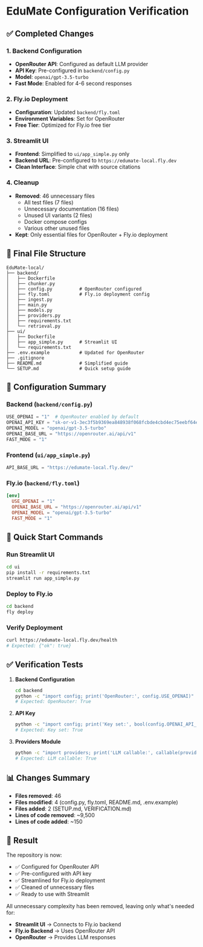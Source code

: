 # EduMate Configuration Verification

## ✅ Completed Changes

### 1. Backend Configuration
- **OpenRouter API**: Configured as default LLM provider
- **API Key**: Pre-configured in `backend/config.py`
- **Model**: `openai/gpt-3.5-turbo`
- **Fast Mode**: Enabled for 4-6 second responses

### 2. Fly.io Deployment
- **Configuration**: Updated `backend/fly.toml`
- **Environment Variables**: Set for OpenRouter
- **Free Tier**: Optimized for Fly.io free tier

### 3. Streamlit UI
- **Frontend**: Simplified to `ui/app_simple.py` only
- **Backend URL**: Pre-configured to `https://edumate-local.fly.dev`
- **Clean Interface**: Simple chat with source citations

### 4. Cleanup
- **Removed**: 46 unnecessary files
  - All test files (7 files)
  - Unnecessary documentation (16 files)
  - Unused UI variants (2 files)
  - Docker compose configs
  - Various other unused files
- **Kept**: Only essential files for OpenRouter + Fly.io deployment

## 📁 Final File Structure

```
EduMate-local/
├── backend/
│   ├── Dockerfile
│   ├── chunker.py
│   ├── config.py          # OpenRouter configured
│   ├── fly.toml           # Fly.io deployment config
│   ├── ingest.py
│   ├── main.py
│   ├── models.py
│   ├── providers.py
│   ├── requirements.txt
│   └── retrieval.py
├── ui/
│   ├── Dockerfile
│   ├── app_simple.py      # Streamlit UI
│   └── requirements.txt
├── .env.example           # Updated for OpenRouter
├── .gitignore
├── README.md              # Simplified guide
└── SETUP.md               # Quick setup guide
```

## 🔑 Configuration Summary

### Backend (`backend/config.py`)
```python
USE_OPENAI = "1"  # OpenRouter enabled by default
OPENAI_API_KEY = "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"
OPENAI_MODEL = "openai/gpt-3.5-turbo"
OPENAI_BASE_URL = "https://openrouter.ai/api/v1"
FAST_MODE = "1"
```

### Frontend (`ui/app_simple.py`)
```python
API_BASE_URL = "https://edumate-local.fly.dev/"
```

### Fly.io (`backend/fly.toml`)
```toml
[env]
  USE_OPENAI = "1"
  OPENAI_BASE_URL = "https://openrouter.ai/api/v1"
  OPENAI_MODEL = "openai/gpt-3.5-turbo"
  FAST_MODE = "1"
```

## 🚀 Quick Start Commands

### Run Streamlit UI
```bash
cd ui
pip install -r requirements.txt
streamlit run app_simple.py
```

### Deploy to Fly.io
```bash
cd backend
fly deploy
```

### Verify Deployment
```bash
curl https://edumate-local.fly.dev/health
# Expected: {"ok": true}
```

## ✅ Verification Tests

1. **Backend Configuration**
   ```bash
   cd backend
   python -c "import config; print('OpenRouter:', config.USE_OPENAI)"
   # Expected: OpenRouter: True
   ```

2. **API Key**
   ```bash
   python -c "import config; print('Key set:', bool(config.OPENAI_API_KEY))"
   # Expected: Key set: True
   ```

3. **Providers Module**
   ```bash
   python -c "import providers; print('LLM callable:', callable(providers.llm_complete))"
   # Expected: LLM callable: True
   ```

## 📊 Changes Summary

- **Files removed**: 46
- **Files modified**: 4 (config.py, fly.toml, README.md, .env.example)
- **Files added**: 2 (SETUP.md, VERIFICATION.md)
- **Lines of code removed**: ~9,500
- **Lines of code added**: ~150

## 🎯 Result

The repository is now:
- ✅ Configured for OpenRouter API
- ✅ Pre-configured with API key
- ✅ Streamlined for Fly.io deployment
- ✅ Cleaned of unnecessary files
- ✅ Ready to use with Streamlit

All unnecessary complexity has been removed, leaving only what's needed for:
- **Streamlit UI** → Connects to Fly.io backend
- **Fly.io Backend** → Uses OpenRouter API
- **OpenRouter** → Provides LLM responses
